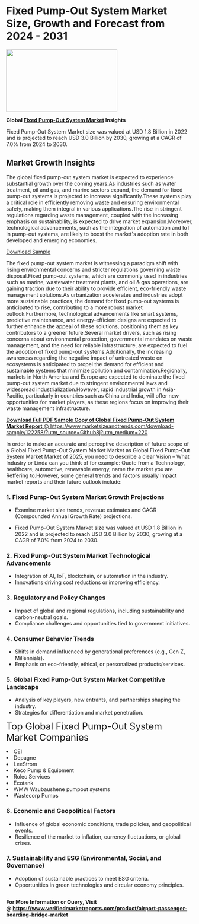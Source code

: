 <H1>Fixed Pump-Out System Market Size, Growth and Forecast from 2024 - 2031</H1><img class="aligncenter size-medium wp-image-584254" src="https://thirdeyenews.in/wp-content/uploads/2024/09/Global-Market-Research-300x168.jpeg" alt="" width="300" height="168" /><p><strong>Global&nbsp;<a href="https://www.marketsizeandtrends.com/download-sample/122258/?utm_source=Github8j?utm_medium=220">Fixed Pump-Out System Market</a> Insights</strong></p><p>Fixed Pump-Out System Market size was valued at USD 1.8 Billion in 2022 and is projected to reach USD 3.0 Billion by 2030, growing at a CAGR of 7.0% from 2024 to 2030.</p><p><h2>Market Growth Insights</h2> <p>The global fixed pump-out system market is expected to experience substantial growth over the coming years.As industries such as water treatment, oil and gas, and marine sectors expand, the demand for fixed pump-out systems is projected to increase significantly.These systems play a critical role in efficiently removing waste and ensuring environmental safety, making them integral in various applications.The rise in stringent regulations regarding waste management, coupled with the increasing emphasis on sustainability, is expected to drive market expansion.Moreover, technological advancements, such as the integration of automation and IoT in pump-out systems, are likely to boost the market's adoption rate in both developed and emerging economies.</p> <p><a href="#">Download Sample</a></p> <p>The fixed pump-out system market is witnessing a paradigm shift with rising environmental concerns and stricter regulations governing waste disposal.Fixed pump-out systems, which are commonly used in industries such as marine, wastewater treatment plants, and oil & gas operations, are gaining traction due to their ability to provide efficient, eco-friendly waste management solutions.As urbanization accelerates and industries adopt more sustainable practices, the demand for fixed pump-out systems is anticipated to rise, contributing to a more robust market outlook.Furthermore, technological advancements like smart systems, predictive maintenance, and energy-efficient designs are expected to further enhance the appeal of these solutions, positioning them as key contributors to a greener future.Several market drivers, such as rising concerns about environmental protection, governmental mandates on waste management, and the need for reliable infrastructure, are expected to fuel the adoption of fixed pump-out systems.Additionally, the increasing awareness regarding the negative impact of untreated waste on ecosystems is anticipated to propel the demand for efficient and sustainable systems that minimize pollution and contamination.Regionally, markets in North America and Europe are expected to dominate the fixed pump-out system market due to stringent environmental laws and widespread industrialization.However, rapid industrial growth in Asia-Pacific, particularly in countries such as China and India, will offer new opportunities for market players, as these regions focus on improving their waste management infrastructure.<p><a href="#"></p><p><span class=""><strong>Download Full PDF Sample Copy of Global Fixed Pump-Out System Market Report</strong> @ <a href="https://www.marketsizeandtrends.com/download-sample/122258/?utm_source=Github8j?utm_medium=220" target="_blank">https://www.marketsizeandtrends.com/download-sample/122258/?utm_source=Github8j?utm_medium=220</a></span></p><p>In order to make an accurate and perceptive description of future scope of a Global&nbsp;Fixed Pump-Out System Market Market as Global&nbsp;Fixed Pump-Out System Market Market of 2025, you need to describe a clear Vision &ndash; What Industry or Linda can you think of for example: Quote from a Technology, healthcare, automotive, renewable energy, name the market you are Reffering to.However, some general trends and factors usually impact market reports and their future outlook include:</p><h3>1.&nbsp;<strong>Fixed Pump-Out System Market Growth Projections</strong></h3><ul><li>Examine market size trends, revenue estimates and CAGR (Compounded Annual Growth Rate) projections.</li><li><p>Fixed Pump-Out System Market size was valued at USD 1.8 Billion in 2022 and is projected to reach USD 3.0 Billion by 2030, growing at a CAGR of 7.0% from 2024 to 2030.</p></li></ul><h3>2.&nbsp;<strong>Fixed Pump-Out System Market Technological Advancements</strong></h3><ul><li>Integration of AI, IoT, blockchain, or automation in the industry.</li><li>Innovations driving cost reductions or improving efficiency.</li></ul><h3>3.&nbsp;<strong>Regulatory and Policy Changes</strong></h3><ul><li>Impact of global and regional regulations, including sustainability and carbon-neutral goals.</li><li>Compliance challenges and opportunities tied to government initiatives.</li></ul><h3>4.&nbsp;<strong>Consumer Behavior Trends</strong></h3><ul><li>Shifts in demand influenced by generational preferences (e.g., Gen Z, Millennials).</li><li>Emphasis on eco-friendly, ethical, or personalized products/services.</li></ul><h3>5.&nbsp;<strong>Global Fixed Pump-Out System Market Competitive Landscape</strong></h3><ul><li>Analysis of key players, new entrants, and partnerships shaping the industry.</li><li>Strategies for differentiation and market penetration.</li></ul><p data-pm-slice="1 1 []"><span style="color: inherit; font-family: inherit; font-size: 25px;">Top Global Fixed Pump-Out System Market Companies</span></p><div class="" data-test-id=""><p><li>CEI</li><li> Depagne</li><li> LeeStrom</li><li> Keco Pump & Equipment</li><li> Rolec Services</li><li> Ecotank</li><li> WMW Waubaushene pumpout systems</li><li> Wastecorp Pumps</li></p></div><h3>6.&nbsp;<strong>Economic and Geopolitical Factors</strong></h3><ul><li>Influence of global economic conditions, trade policies, and geopolitical events.</li><li>Resilience of the market to inflation, currency fluctuations, or global crises.</li></ul><h3>7.&nbsp;<strong>Sustainability and ESG (Environmental, Social, and Governance)</strong></h3><ul><li>Adoption of sustainable practices to meet ESG criteria.</li><li>Opportunities in green technologies and circular economy principles.</li></ul><h2><strong style="font-size: 14px;">For More Information or Query, Visit @&nbsp;</strong><a style="background-color: #ffffff; font-size: 14px;" href="https://www.marketsizeandtrends.com/report/fixed-pump-out-system-market/" target="_blank">https://www.verifiedmarketreports.com/product/airport-passenger-boarding-bridge-market</a></h2>